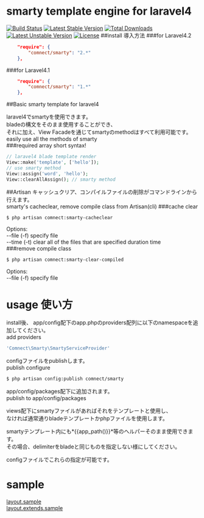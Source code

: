 smarty template engine for laravel4
========
[![Build Status](https://travis-ci.org/ytake/laravel-smarty.svg?branch=master)](https://travis-ci.org/ytake/laravel-smarty)
[![Latest Stable Version](https://poser.pugx.org/comnect/smarty/v/stable.png)](https://packagist.org/packages/comnect/smarty) [![Total Downloads](https://poser.pugx.org/comnect/smarty/downloads.png)](https://packagist.org/packages/comnect/smarty) [![Latest Unstable Version](https://poser.pugx.org/comnect/smarty/v/unstable.png)](https://packagist.org/packages/comnect/smarty) [![License](https://poser.pugx.org/comnect/smarty/license.png)](https://packagist.org/packages/comnect/smarty)
##install 導入方法
###for Laravel4.2
```json
    "require": {
        "comnect/smarty": "2.*"
    },
```
###for Laravel4.1
```json
    "require": {
        "comnect/smarty": "1.*"
    },
```
##Basic
smarty template for laravel4  

laravel4でsmartyを使用できます。  
bladeの構文をそのまま使用することができ、  
それに加え、View Facadeを通じてsmartyのmethodはすべて利用可能です。  
easily use all the methods of smarty  
###required array short syntax!
```php
// laravel4 blade template render
View::make('template', ['hello']);
// use smarty method
View::assign('word', 'hello');  
View::clearAllAssign(); // smarty method
```
##Artisan
キャッシュクリア、コンパイルファイルの削除がコマンドラインから行えます。  
smarty's cacheclear, remove compile class from Artisan(cli)
###cache clear
```bash
$ php artisan comnect:smarty-cacheclear
```
Options:  
 --file (-f)           specify file  
 --time (-t)           clear all of the files that are specified duration time  
###remove compile class
```bash
$ php artisan comnect:smarty-clear-compiled
```
Options:  
 --file (-f)           specify file  

usage 使い方
==================

install後、
app/config配下のapp.phpのproviders配列に以下のnamespaceを追加してください。  
add providers
```php
'Comnect\Smarty\SmartyServiceProvider'
```

configファイルをpublishします。  
publish configure
```bash
$ php artisan config:publish comnect/smarty
```
app/config/packages配下に追加されます。  
publish to app/config/packages


views配下にsmartyファイルがあればそれをテンプレートと使用し、  
なければ通常通りbladeテンプレートかphpファイルを使用します。  

smartyテンプレート内にも*{{app_path()}}*等のヘルパーそのまま使用できます。  
その場合、delimiterをbladeと同じものを指定しない様にしてください。  

configファイルでこれらの指定が可能です。  

sample
======================
[layout.sample](https://gist.github.com/ytake/11345539)  
[layout.extends.sample](https://gist.github.com/ytake/11345614)
